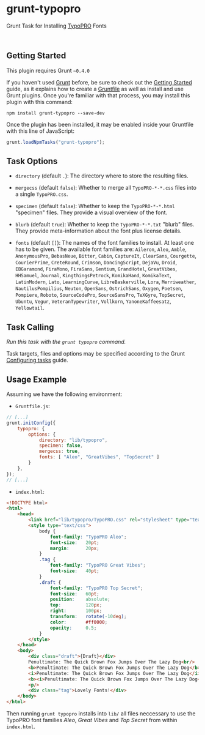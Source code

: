 
# grunt-typopro

Grunt Task for Installing [TypoPRO](http://typopro.org/) Fonts

<p/>
<img src="https://nodei.co/npm/grunt-typopro.png?downloads=true&stars=true" alt=""/>

<p/>
<img src="https://david-dm.org/rse/grunt-typopro.png" alt=""/>

## Getting Started

This plugin requires Grunt `~0.4.0`

If you haven't used [Grunt](http://gruntjs.com/)
before, be sure to check out the [Getting
Started](http://gruntjs.com/getting-started) guide, as it explains how
to create a [Gruntfile](http://gruntjs.com/sample-gruntfile) as well as
install and use Grunt plugins. Once you're familiar with that process,
you may install this plugin with this command:

```shell
npm install grunt-typopro --save-dev
```

Once the plugin has been installed, it may be enabled inside your
Gruntfile with this line of JavaScript:

```js
grunt.loadNpmTasks("grunt-typopro");
```

## Task Options

- `directory` (default `.`): 
  The directory where to store the resulting files.

- `mergecss` (default `false`): 
  Whether to merge all `TypoPRO-*-*.css` files into a single `TypoPRO.css`.

- `specimen` (default `false`):
  Whether to keep the `TypoPRO-*-*.html` "specimen" files.
  They provide a visual overview of the font.

- `blurb` (default `true`):
  Whether to keep the `TypoPRO-*-*.txt` "blurb" files.
  They provide meta-information about the font plus license details.

- `fonts` (default `[]`):
  The names of the font families to install.
  At least one has to be given. The available font families are:
  `Aileron`, `Aleo`, `Amble`, `AnonymousPro`, `BebasNeue`, `Bitter`, `Cabin`,
  `CaptureIt`, `ClearSans`, `Courgette`, `CourierPrime`, `CreteRound`,
  `Crimson`, `DancingScript`, `DejaVu`, `Droid`, `EBGaramond`, `FiraMono`,
  `FiraSans`, `Gentium`, `GrandHotel`, `GreatVibes`, `HHSamuel`, `Journal`,
  `KingthingsPetrock`, `KomikaHand`, `KomikaText`, `LatinModern`,
  `Lato`, `LearningCurve`, `LibreBaskerville`, `Lora`, `Merriweather`,
  `NautilusPompilius`, `Neuton`, `OpenSans`, `OstrichSans`, `Oxygen`,
  `Poetsen`, `Pompiere`, `Roboto`, `SourceCodePro`, `SourceSansPro`,
  `TeXGyre`, `TopSecret`, `Ubuntu`, `Vegur`, `VeteranTypewriter`, `Vollkorn`,
  `YanoneKaffeesatz`, `Yellowtail`.

## Task Calling

_Run this task with the `grunt typopro` command._

Task targets, files and options may be specified according to the Grunt
[Configuring tasks](http://gruntjs.com/configuring-tasks) guide.

## Usage Example

Assuming we have the following environment:

- `Gruntfile.js`:

```js
// [...]
grunt.initConfig({
    typopro: {
        options: {
            directory: "lib/typopro",
            specimen: false,
            mergecss: true,
            fonts: [ "Aleo", "GreatVibes", "TopSecret" ]
        }
    },
});
// [...]
```

- `index.html`:

```html
<!DOCTYPE html>
<html>
    <head>
        <link href="lib/typopro/TypoPRO.css" rel="stylesheet" type="text/css"/>
        <style type="text/css">
            body {
                font-family: "TypoPRO Aleo";
                font-size:   20pt;
                margin:      20px;
            }
            .tag {
                font-family: "TypoPRO Great Vibes";
                font-size:   40pt;
            }
            .draft {
                font-family: "TypoPRO Top Secret";
                font-size:   60pt;
                position:    absolute;
                top:         120px;
                right:       100px;
                transform:   rotate(-10deg);
                color:       #ff0000;
                opacity:     0.5;
            }
        </style>
    </head>
    <body>
        <div class="draft">{Draft}</div>
        Penultimate: The Quick Brown Fox Jumps Over The Lazy Dog<br/>
        <b>Penultimate: The Quick Brown Fox Jumps Over The Lazy Dog</b><br/>
        <i>Penultimate: The Quick Brown Fox Jumps Over The Lazy Dog</i><br/>
        <b><i>Penultimate: The Quick Brown Fox Jumps Over The Lazy Dog</i></b><br/>
        <p/>
        <div class="tag">Lovely Fonts!</div>
    </body>
</html>
```

Then running `grunt typopro` installs into `lib/` all files neccessary
to use the TypoPRO font families _Aleo_, _Great Vibes_ and _Top Secret_
from within `index.html`.

